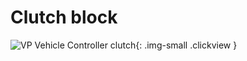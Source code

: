 # Clutch block

![VP Vehicle Controller clutch](/img/blocks/vpp-clutch-inspector.png){: .img-small .clickview }



